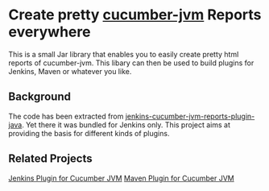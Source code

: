 # Create pretty [cucumber-jvm](https://github.com/cucumber/cucumber-jvm) Reports everywhere

This is a small Jar library that enables you to easily create pretty html reports of cucumber-jvm. This libary can then be used to build
plugins for Jenkins, Maven or whatever you like.

## Background 
The code has been extracted from [jenkins-cucumber-jvm-reports-plugin-java](https://github.com/masterthought/jenkins-cucumber-jvm-reports-plugin-java).
Yet there it was bundled for Jenkins only. This project aims at providing the basis for different kinds of plugins.

## Related Projects
[Jenkins Plugin for Cucumber JVM](https://github.com/masterthought/jenkins-cucumber-jvm-reports-plugin-java)
[Maven Plugin for Cucumber JVM](https://github.com/PE-INTERNATIONAL/maven-cucumber-jvm-report-plugin)

